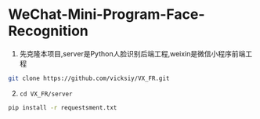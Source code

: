 # WeChat-Mini-Program-Face-Recognition
1. 先克隆本项目,server是Python人脸识别后端工程,weixin是微信小程序前端工程
``` bash
git clone https://github.com/vicksiy/VX_FR.git
``` 
2. ```cd VX_FR/server```
``` bash
pip install -r requestsment.txt
``` 

